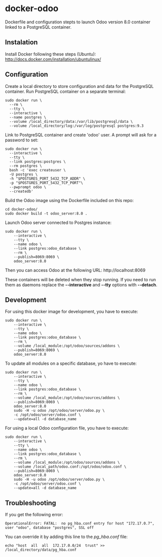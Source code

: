 docker-odoo
===========

Dockerfile and configuration stepts to launch Odoo version 8.0 container linked to a PostgreSQL container.

## Instalation

Install Docker following these steps (Ubuntu): http://docs.docker.com/installation/ubuntulinux/

## Configuration

Create a local directory to store configuration and data for the PostgreSQL container.
Run PostgreSQL container on a separate terminal:

    sudo docker run \
      --rm \
      --tty \
      --interactive \
      --name postgres \
      --volume /local_directory/data:/var/lib/postgresql/data \
      --volume /local_directory/log:/var/log/postgresql postgres:9.3

Link to PostgreSQL container and create 'odoo' user. A prompt will ask for a password to set:

    sudo docker run \
      --interactive \
      --tty \
      --link postgres:postgres \
      --rm postgres \
      bash -c 'exec createuser \
      -U postgres \
      -h "$POSTGRES_PORT_5432_TCP_ADDR" \
      -p "$POSTGRES_PORT_5432_TCP_PORT"\
      --pwprompt odoo \
      --createdb'

Build the Odoo image using the Dockerfile included on this repo:

    cd docker-odoo/
    sudo docker build -t odoo_server:8.0 .

Launch Odoo server connected to Postgres instance:

    sudo docker run \
        --interactive \
        --tty \
        --name odoo \
        --link postgres:odoo_database \
        --rm \
        --publish=8069:8069 \
        odoo_server:8.0
    
Then you can access Odoo at the following URL: http://localhost:8069

These containers will be deleted when they stop running. If you need to run them as daemons replace the **--interactive** and **--tty** options with **--detach**.

## Development

For using this docker image for development, you have to execute:

    sudo docker run \
        --interactive \
        --tty \
        --name odoo \
        --link postgres:odoo_database \
        --rm \
        --volume /local_module:/opt/odoo/sources/addons \
        --publish=8069:8069 \
        odoo_server:8.0

To update all modules on a specific database, yo have to execute:

    sudo docker run \
        --interactive \
        --tty \
        --name odoo \
        --link postgres:odoo_database \
        --rm \
        --volume /local_module:/opt/odoo/sources/addons \
        --publish=8069:8069 \
        odoo_server:8.0
        sudo -H -u odoo /opt/odoo/server/odoo.py \
        -c /opt/odoo/server/odoo.conf \
        --update=all -d database_name

For using a local Odoo configuration file, you have to execute:

    sudo docker run \
        --interactive \
        --tty \
        --name odoo \
        --link postgres:odoo_database \
        --rm \
        --volume /local_module:/opt/odoo/sources/addons \
        --volume /local_path/odoo.conf:/opt/odoo/odoo.conf \
        --publish=8069:8069 \
        odoo_server:8.0
        sudo -H -u odoo /opt/odoo/server/odoo.py \
        -c /opt/odoo/server/odoo.conf \
        --update=all -d database_name

## Troubleshooting

If you get the following error:

    OperationalError: FATAL:  no pg_hba.conf entry for host "172.17.0.7", user "odoo", database "postgres", SSL off

You can override it by adding this line to the *pg_hba.conf* file:

    echo "host  all  all  172.17.0.0/24  trust" >> /local_directory/data/pg_hba.conf
